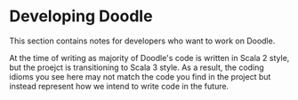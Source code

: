 # Developing Doodle

This section contains notes for developers who want to work on Doodle.

At the time of writing as majority of Doodle's code is written in Scala 2 style, but the proejct is transitioning to Scala 3 style. As a result, the coding idioms you see here may not match the code you find in the project but instead represent how we intend to write code in the future.

